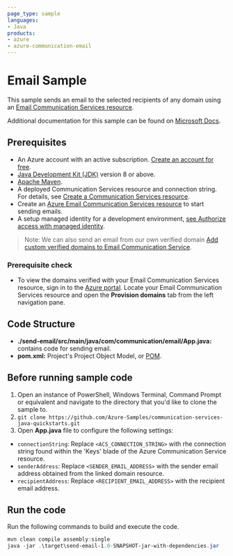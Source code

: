 ```yaml
---
page_type: sample
languages:
- Java
products:
- azure
- azure-communication-email
---
```



# Email Sample

This sample sends an email to the selected recipients of any domain using an [Email Communication Services resource](https://docs.microsoft.com/en-us/azure/communication-services/quickstarts/email/create-email-communication-resource).

Additional documentation for this sample can be found on [Microsoft Docs](https://docs.microsoft.com/en-us/azure/communication-services/concepts/email/email-overview).

## Prerequisites

- An Azure account with an active subscription. [Create an account for free](https://azure.microsoft.com/free/?WT.mc_id=A261C142F).
- [Java Development Kit (JDK)](https://docs.microsoft.com/azure/developer/java/fundamentals/java-jdk-install) version 8 or above.
- [Apache Maven](https://maven.apache.org/download.cgi).
- A deployed Communication Services resource and connection string. For details, see [Create a Communication Services resource](https://docs.microsoft.com/azure/communication-services/quickstarts/create-communication-resource).
- Create an [Azure Email Communication Services resource](https://docs.microsoft.com/en-us/azure/communication-services/quickstarts/email/create-email-communication-resource) to start sending emails.
- A setup managed identity for a development environment, [see Authorize access with managed identity](https://docs.microsoft.com/azure/communication-services/quickstarts/managed-identity-from-cli).

> Note: We can also send an email from our own verified domain [Add custom verified domains to Email Communication Service](https://docs.microsoft.com/en-us/azure/communication-services/quickstarts/email/add-custom-verified-domains).


### Prerequisite check
- To view the domains verified with your Email Communication Services resource, sign in to the [Azure portal](https://portal.azure.com/). Locate your Email Communication Services resource and open the **Provision domains** tab from the left navigation pane.

## Code Structure

- **./send-email/src/main/java/com/communication/email/App.java:** contains code for sending email.
- **pom.xml:** Project's Project Object Model, or [POM](https://maven.apache.org/guides/introduction/introduction-to-the-pom.html).

## Before running sample code

1. Open an instance of PowerShell, Windows Terminal, Command Prompt or equivalent and navigate to the directory that you'd like to clone the sample to.
2. `git clone https://github.com/Azure-Samples/communication-services-java-quickstarts.git`
3. Open **App.java** file to configure the following settings:
  - `connectionString`: Replace `<ACS_CONNECTION_STRING>` with rhe connection string found within the 'Keys' blade of the Azure Communication Service resource.
  - `senderAddress`: Replace `<SENDER_EMAIL_ADDRESS>` with the sender email address obtained from the linked domain resource.
  - `recipientAddress`: Replace `<RECIPIENT_EMAIL_ADDRESS>` with the recipient email address.


## Run the code

Run the following commands to build and execute the code.

```powershell
mvn clean compile assembly:single
java -jar .\target\send-email-1.0-SNAPSHOT-jar-with-dependencies.jar
```